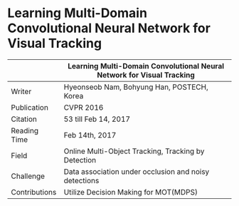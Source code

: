 # Learning Multi-Domain Convolutional Neural Network for Visual Tracking
|               | Learning Multi-Domain Convolutional Neural Network for Visual Tracking |
| ------------- | -------------            |
| Writer | Hyeonseob Nam, Bohyung Han, POSTECH, Korea |
| Publication | CVPR 2016 |
| Citation | 53 till Feb 14, 2017   |
| Reading Time | Feb 14th, 2017     |
| Field | Online Multi-Object Tracking, Tracking by Detection |  
| Challenge | Data association under occlusion and noisy detections |
| Contributions | Utilize Decision Making for MOT(MDPS)|
